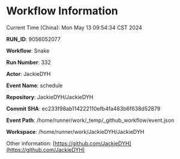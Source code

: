 # Workflow Information

Current Time (China): Mon May 13 09:54:34 CST 2024  

**RUN_ID**: 9056052077  

**Workflow**: Snake  

**Run Number**: 332  

**Actor**: JackieDYH  

**Event Name**: schedule  

**Repository**: JackieDYH/JackieDYH  

**Commit SHA**: ec233f98ab114222110efb4fa483b6f638d52879  

**Event Path**: /home/runner/work/_temp/_github_workflow/event.json  

**Workspace**: /home/runner/work/JackieDYH/JackieDYH  

Other information: [https://github.com/JackieDYH](https://github.com/JackieDYH)
